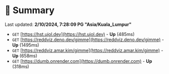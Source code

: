 # 📖 Summary
Last updated: **2/10/2024, 7:28:09 PG "Asia/Kuala_Lumpur"**

- `GET` [https://hst.ujol.dev](https://hst.ujol.dev) - **Up** (485ms)
- `GET` [https://reddviz.deno.dev/gimme](https://reddviz.deno.dev/gimme) - **Up** (1495ms)
- `GET` [https://reddviz.amar.kim/gimme](https://reddviz.amar.kim/gimme) - **Up** (658ms)
- `GET` [https://dumb.onrender.com](https://dumb.onrender.com) - **Up** (318ms)
